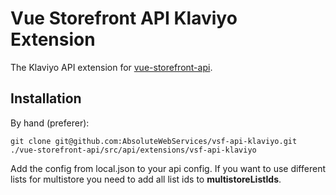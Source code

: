 # Vue Storefront API Klaviyo Extension

The Klaviyo API extension for [vue-storefront-api](https://github.com/DivanteLtd/vue-storefront-api).

## Installation

By hand (preferer):

```shell
git clone git@github.com:AbsoluteWebServices/vsf-api-klaviyo.git ./vue-storefront-api/src/api/extensions/vsf-api-klaviyo
```

Add the config from local.json to your api config. If you want to use different lists for multistore you need to add all list ids to **multistoreListIds**.
